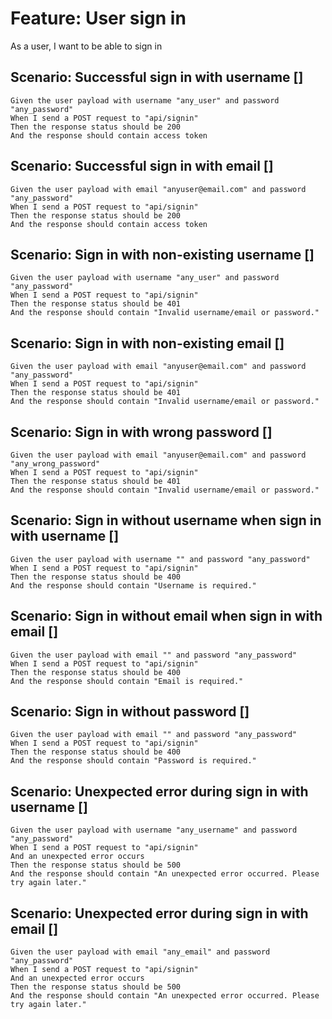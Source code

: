 # Feature: User sign in

As a user,
I want to be able to sign in

## Scenario: Successful sign in with username  []

    Given the user payload with username "any_user" and password "any_password"
    When I send a POST request to "api/signin"
    Then the response status should be 200
    And the response should contain access token

## Scenario: Successful sign in with email []

    Given the user payload with email "anyuser@email.com" and password "any_password"
    When I send a POST request to "api/signin"
    Then the response status should be 200
    And the response should contain access token

## Scenario: Sign in with non-existing username []

    Given the user payload with username "any_user" and password "any_password"
    When I send a POST request to "api/signin"
    Then the response status should be 401
    And the response should contain "Invalid username/email or password."

## Scenario: Sign in with non-existing email []

    Given the user payload with email "anyuser@email.com" and password "any_password"
    When I send a POST request to "api/signin"
    Then the response status should be 401
    And the response should contain "Invalid username/email or password."

## Scenario: Sign in with wrong password []

    Given the user payload with email "anyuser@email.com" and password "any_wrong_password"
    When I send a POST request to "api/signin"
    Then the response status should be 401
    And the response should contain "Invalid username/email or password."

## Scenario: Sign in without username when sign in with username []

    Given the user payload with username "" and password "any_password"
    When I send a POST request to "api/signin"
    Then the response status should be 400
    And the response should contain "Username is required."

## Scenario: Sign in without email when sign in with email []

    Given the user payload with email "" and password "any_password"
    When I send a POST request to "api/signin"
    Then the response status should be 400
    And the response should contain "Email is required."

## Scenario: Sign in without password []

    Given the user payload with email "" and password "any_password"
    When I send a POST request to "api/signin"
    Then the response status should be 400
    And the response should contain "Password is required."

## Scenario: Unexpected error during sign in with username []

    Given the user payload with username "any_username" and password "any_password"
    When I send a POST request to "api/signin"
    And an unexpected error occurs
    Then the response status should be 500
    And the response should contain "An unexpected error occurred. Please try again later."

## Scenario: Unexpected error during sign in with email []

    Given the user payload with email "any_email" and password "any_password"
    When I send a POST request to "api/signin"
    And an unexpected error occurs
    Then the response status should be 500
    And the response should contain "An unexpected error occurred. Please try again later."